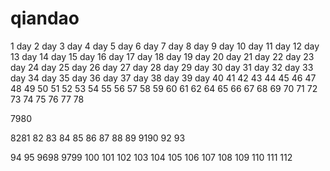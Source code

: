 # qiandao
1 day
2 day
3 day
4 day
5 day
6 day
7 day
8 day
9 day
10 day
11 day
12 day
13 day
14 day
15 day
16 day
17 day
18 day
19 day
20 day
21 day
22 day
23 day
24 day
25 day
26 day
27 day
28 day
29 day
30 day
31 day
32 day
33 day
34 day
35 day
36 day
37 day
38 day
39 day
40
41
42
43
44
45
46
47
48
49
50
51
52
53
54
55
56
57
58
59
60
61
62
64
65
66
67
68
69
70
71
72
73
74
75
76
77
78

7980

8281
82
83
84
85
86
87
88
89
9190
92
93

94
95
9698
9799
100
101
102
103
104
105
106
107
108
109
110
111
112






